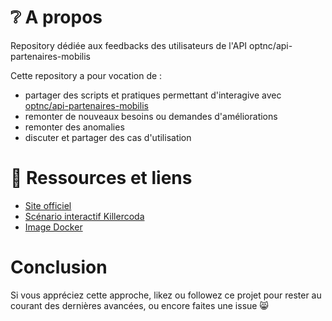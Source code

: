 # ❔ A propos

Repository dédiée aux feedbacks des utilisateurs de l'API optnc/api-partenaires-mobilis

Cette repository a pour vocation de : 

- partager des scripts et pratiques permettant d'interagive avec [optnc/api-partenaires-mobilis](https://hub.docker.com/r/optnc/api-partenaires-mobilis)
- remonter de nouveaux besoins ou demandes d'améliorations
- remonter des anomalies
- discuter et partager des cas d'utilisation

# 🔖 Ressources et liens

- [Site officiel](https://www.opt.nc/particuliers/mobile/un-reseau-de-boutiques-mobilis-ma-disposition)
- [Scénario interactif Killercoda](https://killercoda.com/opt-labs/course/partenaires-mobilis/partenaires-mobilis-discover)
- [Image Docker](https://hub.docker.com/r/optnc/api-partenaires-mobilis)

# Conclusion

Si vous appréciez cette approche, likez ou followez ce projet pour rester
au courant des dernières avancées, ou encore faites une issue 😸

